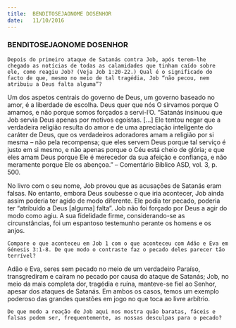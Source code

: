 ```yaml
---
title:  BENDITOSEJAONOME DOSENHOR
date:   11/10/2016
---
```


### BENDITOSEJAONOME DOSENHOR

`Depois do primeiro ataque de Satanás contra Job, após terem-lhe chegado as notícias de todas as calamidades que tinham caído sobre ele, como reagiu Job? (Veja Job 1:20-22.) Qual é o significado do facto de que, mesmo no meio de tal tragédia, Job “não pecou, nem atribuiu a Deus falta alguma”?`

Um dos aspetos centrais do governo de Deus, um governo baseado no amor, é a liberdade de escolha. Deus quer que nós O sirvamos porque O amamos, e não porque somos forçados a servi-l’O. “Satanás insinuou que Job servia Deus apenas por motivos egoístas. [...] Ele tentou negar que a verdadeira religião resulta do amor e de uma apreciação inteligente do caráter de Deus, que os verdadeiros adoradores amam a religião por si mesma – não pela recompensa; que eles servem Deus porque tal serviço é justo em si mesmo, e não apenas porque o Céu está cheio de glória; e que eles amam Deus porque Ele é merecedor da sua afeição e confiança, e não meramente porque Ele os abençoa.” – Comentário Bíblico ASD, vol. 3, p. 500.

No livro com o seu nome, Job provou que as acusações de Satanás eram falsas. No entanto, embora Deus soubesse o que iria acontecer, Job ainda assim poderia ter agido de modo diferente. Ele podia ter pecado, poderia ter “atribuído a Deus [alguma] falta”. Job não foi forçado por Deus a agir do modo como agiu. A sua fidelidade firme, considerando-se as circunstâncias, foi um espantoso testemunho perante os homens e os anjos.

`Compare o que aconteceu em Job 1 com o que aconteceu com Adão e Eva em Génesis 3:1-8. De que modo o contraste faz o pecado deles parecer tão terrível?`

Adão e Eva, seres sem pecado no meio de um verdadeiro Paraíso, transgrediram e caíram no pecado por causa do ataque de Satanás; Job, no meio da mais completa dor, tragédia e ruína, manteve-se fiel ao Senhor, apesar dos ataques de Satanás. Em ambos os casos, temos um exemplo poderoso das grandes questões em jogo no que toca ao livre arbítrio.

`De que modo a reação de Job aqui nos mostra quão baratas, fáceis e falsas podem ser, frequentemente, as nossas desculpas para o pecado?`
